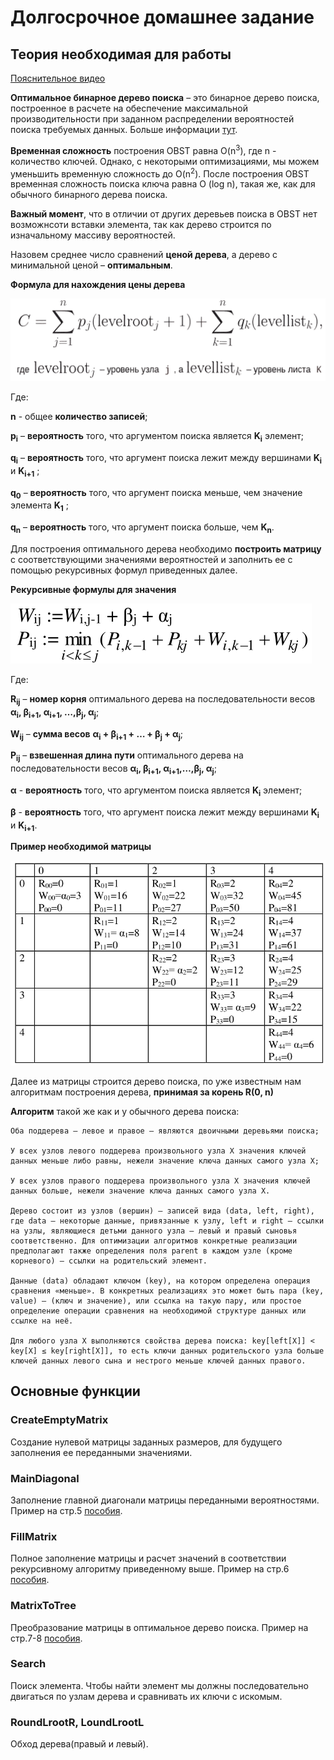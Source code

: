 # Долгосрочное домашнее задание

## **Теория необходимая для работы**

[Пояснительное видео](https://youtu.be/JFrEE8fpC9g)

**Оптимальное бинарное дерево поиска** – это бинарное дерево поиска, построенное в расчете на обеспечение максимальной производительности при заданном распределении вероятностей поиска требуемых данных. Больше информации [тут](./data/optimal.pdf).

**Временная сложность** построения OBST равна O(n<sup>3</sup>), где n - количество ключей. Однако, с некоторыми оптимизациями, мы можем уменьшить временную сложность до O(n<sup>2</sup>). После построения OBST временная сложность поиска ключа равна O (log n), такая же, как для обычного бинарного дерева поиска.

**Важный момент**, что в отличии от других деревьев поиска в OBST нет возможнсоти вставки элемента, так как дерево строится по изначальному массиву вероятностей.

Назовем среднее число сравнений **ценой дерева**, а дерево с минимальной
ценой – **оптимальным**.

**Формула для нахождения цены дерева**

![MP_DDZ](./data/TreePrice.png)

Где:

**n** - общее **количество записей**;

**p<sub>i</sub>** – **вероятность** того, что аргументом поиска является **K<sub>i</sub>** элемент;

**q<sub>i</sub>** – **вероятность** того, что аргумент поиска лежит между вершинами **K<sub>i</sub>** и **K<sub>i+1</sub>** ;

**q<sub>0</sub>** – **вероятность** того, что аргумент поиска меньше, чем значение элемента **K<sub>1</sub>** ;

**q<sub>n</sub>** – **вероятность** того, что аргумент поиска больше, чем **K<sub>n</sub>**.

Для построения оптимального дерева необходимо **построить матрицу** с соответствующими значениями вероятностей и заполнить ее с помощью рекурсивных формул приведенных далее.

**Рекурсивные формулы для значения**

![MP_DDZ](./data/formuls.png)

Где:

**R<sub>ij</sub>** – **номер корня** оптимального дерева на последовательности весов **α<sub>i</sub>, β<sub>i+1</sub>, α<sub>i+1</sub>, …,β<sub>j</sub>, α<sub>j</sub>**;

**W<sub>ij</sub>** – **сумма весов** **α<sub>i</sub> + β<sub>i+1</sub> + … + β<sub>j</sub> + α<sub>j</sub>**;

**P<sub>ij</sub>** – **взвешенная длина пути** оптимального дерева на последовательности весов **α<sub>i</sub>, β<sub>i+1</sub>, α<sub>i+1</sub>,…,β<sub>j</sub>, α<sub>j</sub>**;

**α** - **вероятность** того, что аргументом поиска является **K<sub>i</sub>** элемент;

**β** - **вероятность** того, что аргумент поиска лежит между вершинами **K<sub>i</sub>** и **K<sub>i+1</sub>**.

**Пример необходимой матрицы**

![MP_DDZ](./data/matrix.png)

Далее из матрицы строится дерево поиска, по уже известным нам алгоритмам построения дерева, **принимая за корень R(0, n)**

**Алгоритм** такой же как и у обычного дерева поиска:

    Оба поддерева — левое и правое — являются двоичными деревьями поиска;

    У всех узлов левого поддерева произвольного узла X значения ключей данных меньше либо равны, нежели значение ключа данных самого узла X;

    У всех узлов правого поддерева произвольного узла X значения ключей данных больше, нежели значение ключа данных самого узла X.

    Дерево состоит из узлов (вершин) — записей вида (data, left, right), где data — некоторые данные, привязанные к узлу, left и right — ссылки на узлы, являющиеся детьми данного узла — левый и правый сыновья соответственно. Для оптимизации алгоритмов конкретные реализации предполагают также определения поля parent в каждом узле (кроме корневого) — ссылки на родительский элемент.

    Данные (data) обладают ключом (key), на котором определена операция сравнения «меньше». В конкретных реализациях это может быть пара (key, value) — (ключ и значение), или ссылка на такую пару, или простое определение операции сравнения на необходимой структуре данных или ссылке на неё.

    Для любого узла X выполняются свойства дерева поиска: key[left[X]] < key[X] ≤ key[right[X]], то есть ключи данных родительского узла больше ключей данных левого сына и нестрого меньше ключей данных правого.

## **Основные функции**

### **CreateEmptyMatrix**

Создание нулевой матрицы заданных размеров, для будущего заполнения ее переданными значениями.

### **MainDiagonal**

Заполнение главной диагонали матрицы переданными вероятностями.
Пример на стр.5 [пособия](./data/optimal.pdf).

### **FillMatrix**

Полное заполнение матрицы и расчет значений в соответствии рекурсивному алгоритму приведенному выше.
Пример на стр.6 [пособия](./data/optimal.pdf).

### **MatrixToTree**

Преобразование матрицы в оптимальное дерево поиска.
Пример на стр.7-8 [пособия](./data/optimal.pdf).

### **Search**

Поиск элемента. Чтобы найти элемент мы должны последовательно двигаться по узлам дерева и сравнивать их ключи с искомым.

### **RoundLrootR, LoundLrootL**

Обход дерева(правый и левый).
